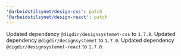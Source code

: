 ```yaml
---
'@arbeidstilsynet/design-css': patch
'@arbeidstilsynet/design-react': patch
---
```


Updated dependency `@digdir/designsystemet-css` to `1.7.0`.
Updated dependency `@digdir/designsystemet` to `1.7.0`.
Updated dependency `@digdir/designsystemet-react` to `1.7.0`.

